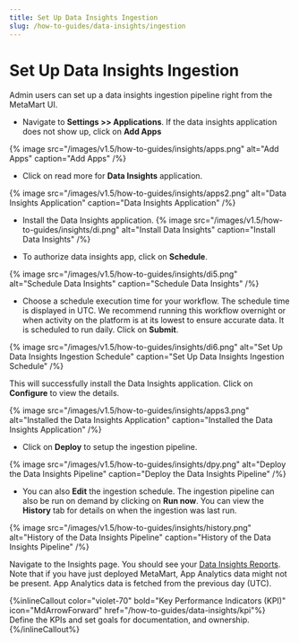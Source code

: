 ```yaml
---
title: Set Up Data Insights Ingestion 
slug: /how-to-guides/data-insights/ingestion
---
```


# Set Up Data Insights Ingestion

Admin users can set up a data insights ingestion pipeline right from the MetaMart UI.

- Navigate to **Settings >> Applications**. If the data insights application does not show up, click on **Add Apps**

{% image
src="/images/v1.5/how-to-guides/insights/apps.png"
alt="Add Apps"
caption="Add Apps"
/%}

- Click on read more for **Data Insights** application.

{% image
src="/images/v1.5/how-to-guides/insights/apps2.png"
alt="Data Insights Application"
caption="Data Insights Application"
/%}

- Install the Data Insights application.
{% image
src="/images/v1.5/how-to-guides/insights/di.png"
alt="Install Data Insights"
caption="Install Data Insights"
/%}

- To authorize data insights app, click on **Schedule**.

{% image
src="/images/v1.5/how-to-guides/insights/di5.png"
alt="Schedule Data Insights"
caption="Schedule Data Insights"
/%}

- Choose a schedule execution time for your workflow. The schedule time is displayed in UTC. We recommend running this workflow overnight or when activity on the platform is at its lowest to ensure accurate data. It is scheduled to run daily. Click on **Submit**.

{% image
src="/images/v1.5/how-to-guides/insights/di6.png"
alt="Set Up Data Insights Ingestion Schedule"
caption="Set Up Data Insights Ingestion Schedule"
/%}

This will successfully install the Data Insights application. Click on **Configure** to view the details.

{% image
src="/images/v1.5/how-to-guides/insights/apps3.png"
alt="Installed the Data Insights Application"
caption="Installed the Data Insights Application"
/%}

- Click on **Deploy** to setup the ingestion pipeline.

{% image
src="/images/v1.5/how-to-guides/insights/dpy.png"
alt="Deploy the Data Insights Pipeline"
caption="Deploy the Data Insights Pipeline"
/%}

- You can also **Edit** the ingestion schedule. The ingestion pipeline can also be run on demand by clicking on **Run now**. You can view the **History** tab for details on when the ingestion was last run.

{% image
src="/images/v1.5/how-to-guides/insights/history.png"
alt="History of the Data Insights Pipeline"
caption="History of the Data Insights Pipeline"
/%}

Navigate to the Insights page. You should see your [Data Insights Reports](/how-to-guides/data-insights/report). Note that if you have just deployed MetaMart, App Analytics data might not be present. App Analytics data is fetched from the previous day (UTC).

{%inlineCallout
  color="violet-70"
  bold="Key Performance Indicators (KPI)"
  icon="MdArrowForward"
  href="/how-to-guides/data-insights/kpi"%}
  Define the KPIs and set goals for documentation, and ownership.
{%/inlineCallout%}